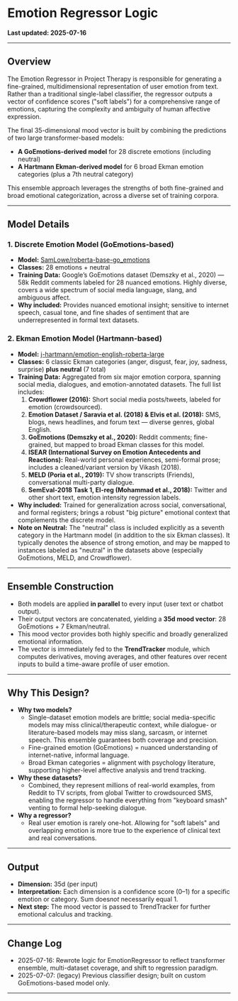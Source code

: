 # Emotion Regressor Logic

**Last updated: 2025-07-16**

---

## Overview

The Emotion Regressor in Project Therapy is responsible for generating a fine-grained, multidimensional representation of user emotion from text. Rather than a traditional single-label classifier, the regressor outputs a vector of confidence scores ("soft labels") for a comprehensive range of emotions, capturing the complexity and ambiguity of human affective expression.

The final 35-dimensional mood vector is built by combining the predictions of two large transformer-based models:

* **A GoEmotions-derived model** for 28 discrete emotions (including neutral)
* **A Hartmann Ekman-derived model** for 6 broad Ekman emotion categories (plus a 7th neutral category)

This ensemble approach leverages the strengths of both fine-grained and broad emotional categorization, across a diverse set of training corpora.

---

## Model Details

### 1. **Discrete Emotion Model (GoEmotions-based)**

* **Model:** [SamLowe/roberta-base-go_emotions](https://huggingface.co/SamLowe/roberta-base-go_emotions)
* **Classes:** 28 emotions + neutral
* **Training Data:** Google’s GoEmotions dataset (Demszky et al., 2020) — 58k Reddit comments labeled for 28 nuanced emotions. Highly diverse, covers a wide spectrum of social media language, slang, and ambiguous affect.
* **Why included:** Provides nuanced emotional insight; sensitive to internet speech, casual tone, and fine shades of sentiment that are underrepresented in formal text datasets.

### 2. **Ekman Emotion Model (Hartmann-based)**

* **Model:** [j-hartmann/emotion-english-roberta-large](https://huggingface.co/j-hartmann/emotion-english-roberta-large)
* **Classes:** 6 classic Ekman categories (anger, disgust, fear, joy, sadness, surprise) **plus neutral** (7 total)
* **Training Data:** Aggregated from six major emotion corpora, spanning social media, dialogues, and emotion-annotated datasets. The full list includes:
  1. **Crowdflower (2016):** Short social media posts/tweets, labeled for emotion (crowdsourced).
  2. **Emotion Dataset / Saravia et al. (2018) & Elvis et al. (2018):** SMS, blogs, news headlines, and forum text — diverse genres, global English.
  3. **GoEmotions (Demszky et al., 2020):** Reddit comments; fine-grained, but mapped to broad Ekman classes for this model.
  4. **ISEAR (International Survey on Emotion Antecedents and Reactions):** Real-world personal experiences, semi-formal prose; includes a cleaned/variant version by Vikash (2018).
  5. **MELD (Poria et al., 2019):** TV show transcripts (Friends), conversational multi-party dialogue.
  6. **SemEval-2018 Task 1, EI-reg (Mohammad et al., 2018):** Twitter and other short text, emotion intensity regression labels.
* **Why included:** Trained for generalization across social, conversational, and formal registers; brings a robust "big picture" emotional context that complements the discrete model.
* **Note on Neutral:** The "neutral" class is included explicitly as a seventh category in the Hartmann model (in addition to the six Ekman classes). It typically denotes the absence of strong emotion, and may be mapped to instances labeled as "neutral" in the datasets above (especially GoEmotions, MELD, and Crowdflower).

---

## Ensemble Construction

* Both models are applied **in parallel** to every input (user text or chatbot output).
* Their output vectors are concatenated, yielding a **35d mood vector**: 28 GoEmotions + 7 Ekman/neutral.
* This mood vector provides both highly specific and broadly generalized emotional information.
* The vector is immediately fed to the **TrendTracker** module, which computes derivatives, moving averages, and other features over recent inputs to build a time-aware profile of user emotion.

---

## Why This Design?

* **Why two models?**
  * Single-dataset emotion models are brittle; social media-specific models may miss clinical/therapeutic context, while dialogue- or literature-based models may miss slang, sarcasm, or internet speech. This ensemble guarantees both coverage and precision.
  * Fine-grained emotion (GoEmotions) = nuanced understanding of internet-native, informal language.
  * Broad Ekman categories = alignment with psychology literature, supporting higher-level affective analysis and trend tracking.
* **Why these datasets?**
  * Combined, they represent millions of real-world examples, from Reddit to TV scripts, from global Twitter to crowdsourced SMS, enabling the regressor to handle everything from "keyboard smash" venting to formal help-seeking dialogue.
* **Why a regressor?**
  * Real user emotion is rarely one-hot. Allowing for "soft labels" and overlapping emotion is more true to the experience of clinical text and real conversations.

---

## Output

* **Dimension:** 35d (per input)
* **Interpretation:** Each dimension is a confidence score (0–1) for a specific emotion or category. Sum does*not* necessarily equal 1.
* **Next step:** The mood vector is passed to TrendTracker for further emotional calculus and tracking.

---

## Change Log

* 2025-07-16: Rewrote logic for EmotionRegressor to reflect transformer ensemble, multi-dataset coverage, and shift to regression paradigm.
* 2025-07-07: (legacy) Previous classifier design; built on custom GoEmotions-based model only.

---
